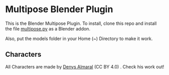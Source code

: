 # Multipose Blender Plugin
This is the Blender Multipose Plugin.
To install, clone this repo and install the file [multipose.py](multipose.py) as a Blender addon.

Also, put the models folder in your Home (~) Directory to make it work.
## Characters
All Characters are made by [Denys Almaral](https://denysalmaral.com/) (CC BY 4.0) . Check his work out!
